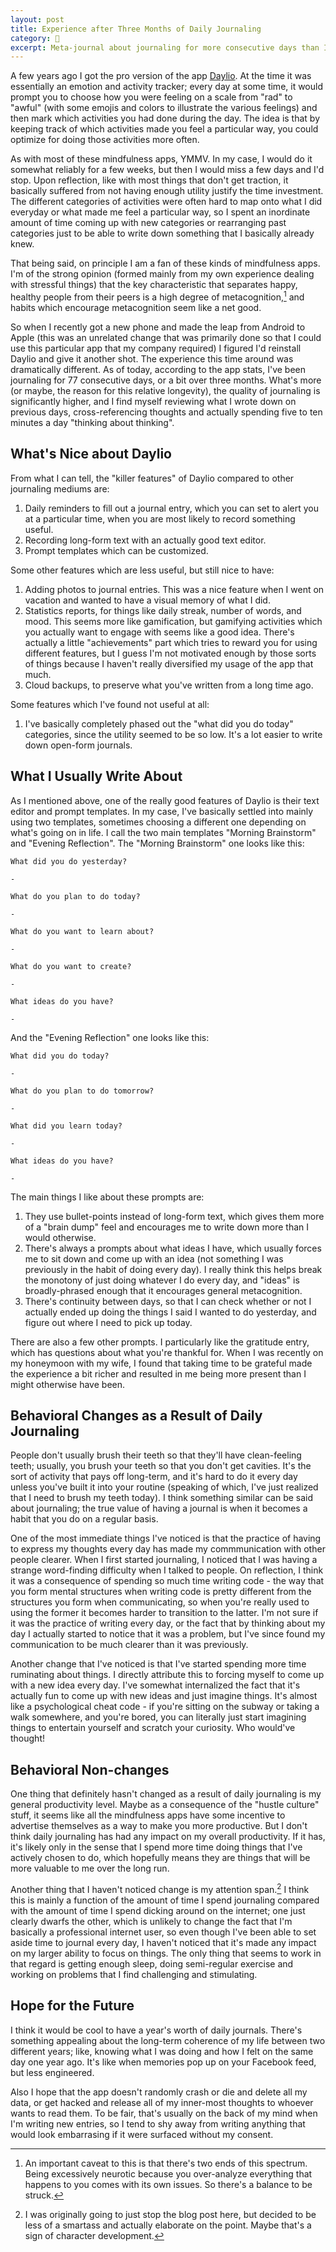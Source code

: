 ```yaml
---
layout: post
title: Experience after Three Months of Daily Journaling
category: 📖
excerpt: Meta-journal about journaling for more consecutive days than I initially thought I would
---
```


A few years ago I got the pro version of the app [Daylio][daylio-website]. At the time it was essentially an emotion and activity tracker; every day at some time, it would prompt you to choose how you were feeling on a scale from "rad" to "awful" (with some emojis and colors to illustrate the various feelings) and then mark which activities you had done during the day. The idea is that by keeping track of which activities made you feel a particular way, you could optimize for doing those activities more often.

As with most of these mindfulness apps, YMMV. In my case, I would do it somewhat reliably for a few weeks, but then I would miss a few days and I'd stop. Upon reflection, like with most things that don't get traction, it basically suffered from not having enough utility justify the time investment. The different categories of activities were often hard to map onto what I did everyday or what made me feel a particular way, so I spent an inordinate amount of time coming up with new categories or rearranging past categories just to be able to write down something that I basically already knew.

That being said, on principle I am a fan of these kinds of mindfulness apps. I'm of the strong opinion (formed mainly from my own experience dealing with stressful things) that the key characteristic that separates happy, healthy people from their peers is a high degree of metacognition,[^metacognition] and habits which encourage metacognition seem like a net good.

So when I recently got a new phone and made the leap from Android to Apple (this was an unrelated change that was primarily done so that I could use this particular app that my company required) I figured I'd reinstall Daylio and give it another shot. The experience this time around was dramatically different. As of today, according to the app stats, I've been journaling for 77 consecutive days, or a bit over three months. What's more (or maybe, the reason for this relative longevity), the quality of journaling is significantly higher, and I find myself reviewing what I wrote down on previous days, cross-referencing thoughts and actually spending five to ten minutes a day "thinking about thinking".

## What's Nice about Daylio

From what I can tell, the "killer features" of Daylio compared to other journaling mediums are:

1. Daily reminders to fill out a journal entry, which you can set to alert you at a particular time, when you are most likely to record something useful.
2. Recording long-form text with an actually good text editor.
3. Prompt templates which can be customized.

Some other features which are less useful, but still nice to have:

1. Adding photos to journal entries. This was a nice feature when I went on vacation and wanted to have a visual memory of what I did.
2. Statistics reports, for things like daily streak, number of words, and mood. This seems more like gamification, but gamifying activities which you actually want to engage with seems like a good idea. There's actually a little "achievements" part which tries to reward you for using different features, but I guess I'm not motivated enough by those sorts of things because I haven't really diversified my usage of the app that much.
3. Cloud backups, to preserve what you've written from a long time ago.

Some features which I've found not useful at all:

1. I've basically completely phased out the "what did you do today" categories, since the utility seemed to be so low. It's a lot easier to write down open-form journals.

## What I Usually Write About

As I mentioned above, one of the really good features of Daylio is their text editor and prompt templates. In my case, I've basically settled into mainly using two templates, sometimes choosing a different one depending on what's going on in life. I call the two main templates "Morning Brainstorm" and "Evening Reflection". The "Morning Brainstorm" one looks like this:

```code
What did you do yesterday?

-

What do you plan to do today?

-

What do you want to learn about?

-

What do you want to create?

-

What ideas do you have?

-
```

And the "Evening Reflection" one looks like this:

```code
What did you do today?

-

What do you plan to do tomorrow?

-

What did you learn today?

-

What ideas do you have?

-
```

The main things I like about these prompts are:

1. They use bullet-points instead of long-form text, which gives them more of a "brain dump" feel and encourages me to write down more than I would otherwise.
2. There's always a prompts about what ideas I have, which usually forces me to sit down and come up with an idea (not something I was previously in the habit of doing every day). I really think this helps break the monotony of just doing whatever I do every day, and "ideas" is broadly-phrased enough that it encourages general metacognition.
3. There's continuity between days, so that I can check whether or not I actually ended up doing the things I said I wanted to do yesterday, and figure out where I need to pick up today.

There are also a few other prompts. I particularly like the gratitude entry, which has questions about what you're thankful for. When I was recently on my honeymoon with my wife, I found that taking time to be grateful made the experience a bit richer and resulted in me being more present than I might otherwise have been.

## Behavioral Changes as a Result of Daily Journaling

People don't usually brush their teeth so that they'll have clean-feeling teeth; usually, you brush your teeth so that you don't get cavities. It's the sort of activity that pays off long-term, and it's hard to do it every day unless you've built it into your routine (speaking of which, I've just realized that I need to brush my teeth today). I think something similar can be said about journaling; the true value of having a journal is when it becomes a habit that you do on a regular basis.

One of the most immediate things I've noticed is that the practice of having to express my thoughts every day has made my commmunication with other people clearer. When I first started journaling, I noticed that I was having a strange word-finding difficulty when I talked to people. On reflection, I think it was a consequence of spending so much time writing code - the way that you form mental structures when writing code is pretty different from the structures you form when communicating, so when you're really used to using the former it becomes harder to transition to the latter. I'm not sure if it was the practice of writing every day, or the fact that by thinking about my day I actually started to notice that it was a problem, but I've since found my communication to be much clearer than it was previously.

Another change that I've noticed is that I've started spending more time ruminating about things. I directly attribute this to forcing myself to come up with a new idea every day. I've somewhat internalized the fact that it's actually fun to come up with new ideas and just imagine things. It's almost like a psychological cheat code - if you're sitting on the subway or taking a walk somewhere, and you're bored, you can literally just start imagining things to entertain yourself and scratch your curiosity. Who would've thought!

## Behavioral Non-changes

One thing that definitely hasn't changed as a result of daily journaling is my general productivity level. Maybe as a consequence of the "hustle culture" stuff, it seems like all the mindfulness apps have some incentive to advertise themselves as a way to make you more productive. But I don't think daily journaling has had any impact on my overall productivity. If it has, it's likely only in the sense that I spend more time doing things that I've actively chosen to do, which hopefully means they are things that will be more valuable to me over the long run.

Another thing that I haven't noticed change is my attention span.[^attention-span] I think this is mainly a function of the amount of time I spend journaling compared with the amount of time I spend dicking around on the internet; one just clearly dwarfs the other, which is unlikely to change the fact that I'm basically a professional internet user, so even though I've been able to set aside time to journal every day, I haven't noticed that it's made any impact on my larger ability to focus on things. The only thing that seems to work in that regard is getting enough sleep, doing semi-regular exercise and working on problems that I find challenging and stimulating.

## Hope for the Future

I think it would be cool to have a year's worth of daily journals. There's something appealing about the long-term coherence of my life between two different years; like, knowing what I was doing and how I felt on the same day one year ago. It's like when memories pop up on your Facebook feed, but less engineered.

Also I hope that the app doesn't randomly crash or die and delete all my data, or get hacked and release all of my inner-most thoughts to whoever wants to read them. To be fair, that's usually on the back of my mind when I'm writing new entries, so I tend to shy away from writing anything that would look embarrasing if it were surfaced without my consent.

[^metacognition]: An important caveat to this is that there's two ends of this spectrum. Being excessively neurotic because you over-analyze everything that happens to you comes with its own issues. So there's a balance to be struck.
[^attention-span]: I was originally going to just stop the blog post here, but decided to be less of a smartass and actually elaborate on the point. Maybe that's a sign of character development.

[daylio-website]: https://daylio.net/
